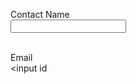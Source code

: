 <!-- ---------------------------------------------------------------------- -->
<!-- NOTE: Please add the following <META> element to your page <HEAD>.     -->
<!-- If necessary, please modify the charset parameter to specify the       -->
<!-- character set of your HTML page.                                       -->
<!-- ---------------------------------------------------------------------- -->

<meta http-equiv="Content-Type" content="text/html; charset=UTF-8">

<!-- ---------------------------------------------------------------------- -->
<!-- NOTE: Please add the following <FORM> element to your page.            -->
<!-- ---------------------------------------------------------------------- -->

<form 
  action="https://webto.salesforce.com/servlet/servlet.WebToCase?encoding=UTF-8&orgId=00Dbm00000AFd9l" 
  method="POST"
>

  <input type="hidden" name="orgid" value="00Dbm00000AFd9l">
  <input type="hidden" name="retURL" value="paluru23.github.io">

  <!-- ---------------------------------------------------------------------- -->
  <!-- NOTE: These fields are optional debugging elements. Please uncomment   -->
  <!-- these lines if you wish to test in debug mode.                         -->
  <!-- <input type="hidden" name="debug" value="1">                           -->
  <!-- <input type="hidden" name="debugEmail" value="alurupranathi@gmail.com"> -->
  <!-- ---------------------------------------------------------------------- -->

  <label for="name">Contact Name</label><br>
  <input id="name" maxlength="80" name="name" size="20" type="text" /><br><br>

  <label for="email">Email</label><br>
  <input id
